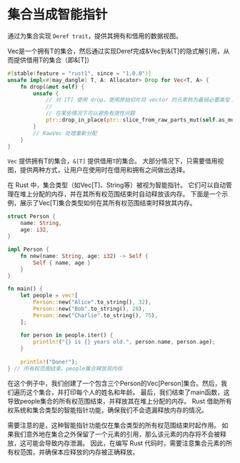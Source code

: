 # 集合当成智能指针

通过为集合实现 `Deref trait`，提供其拥有和借用的数据视图。

Vec是一个拥有T的集合，然后通过实现Deref完成&Vec到&[T]的隐式解引用，从而提供借用T的集合（即&[T]）

```rust
#[stable(feature = "rust1", since = "1.0.0")]
unsafe impl<#[may_dangle] T, A: Allocator> Drop for Vec<T, A> {
    fn drop(&mut self) {
        unsafe {
            // 对 [T] 使用 drop，使用原始切片将 vector 的元素称为最弱必要类型；
            //
            // 在某些情况下可以避免有效性问题
            ptr::drop_in_place(ptr::slice_from_raw_parts_mut(self.as_mut_ptr(), self.len))
        }
        // RawVec 处理重新分配
    }
}
```

`Vec` 提供拥有T的集合，`&[T]` 提供借用`T`的集合。
大部分情况下，只需要借用视图，提供两种方式，让用户在使用时在借用和拥有之间做出选择。

在 Rust 中，集合类型（如Vec[T]、String等）被视为智能指针。
它们可以自动管理在堆上分配的内存，并在其所有权范围结束时自动释放该内存。
下面是一个示例，展示了Vec[T]集合类型如何在其所有权范围结束时释放其内存。

```rust
struct Person {
    name: String,
    age: i32,
}

impl Person {
    fn new(name: String, age: i32) -> Self {
        Self { name, age }
    }
}

fn main() {
    let people = vec![
        Person::new("Alice".to_string(), 32),
        Person::new("Bob".to_string(), 28),
        Person::new("Charlie".to_string(), 75),
    ];
    
    for person in people.iter() {
        println!("{} is {} years old.", person.name, person.age);
    }
    
    println!("Done!");
} // 所有权范围结束，people集合释放其内存
```

在这个例子中，我们创建了一个包含三个Person的Vec[Person]集合。然后，我们遍历这个集合，并打印每个人的姓名和年龄。
最后，我们结束了main函数，这导致people集合的所有权范围结束，并释放其在堆上分配的内存。
Rust 借助所有权系统和集合类型的智能指针功能，确保我们不会遗漏释放内存的情况。

需要注意的是，这种智能指针功能仅在集合类型的所有权范围结束时起作用。
如果我们意外地在集合之外保留了一个元素的引用，那么该元素的内存将不会被释放，这可能会导致内存泄漏。
因此，在编写 Rust 代码时，需要注意集合元素的所有权范围，并确保本应释放的内存被正确释放。
